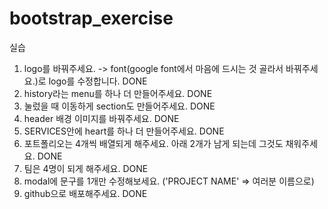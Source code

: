 # bootstrap_exercise

실습

 

1. logo를 바꿔주세요. -> font(google font에서 마음에 드시는 것 골라서 바꿔주세요.)로 logo를 수정합니다. DONE
2. history라는 menu를 하나 더 만들어주세요. DONE
3. 눌렀을 때 이동하게 section도 만들어주세요. DONE
4. header 배경 이미지를 바꿔주세요. DONE
5. SERVICES안에 heart를 하나 더 만들어주세요. DONE
6. 포트폴리오는 4개씩 배열되게 해주세요. 아래 2개가 남게 되는데 그것도 채워주세요. DONE
7. 팀은 4명이 되게 해주세요. DONE
8. modal에 문구를 1개만 수정해보세요. ('PROJECT NAME' => 여러분 이름으로)
9. github으로 배포해주세요. DONE

